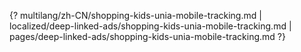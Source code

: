 {? multilang/zh-CN/shopping-kids-unia-mobile-tracking.md | localized/deep-linked-ads/shopping-kids-unia-mobile-tracking.md | pages/deep-linked-ads/shopping-kids-unia-mobile-tracking.md ?}
